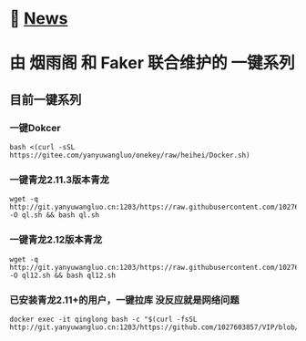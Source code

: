 # 📌 [News](./Log/News.md#news)


# 由 烟雨阁 和 Faker 联合维护的 一键系列
## 目前一键系列
### 一键Dokcer
```
bash <(curl -sSL https://gitee.com/yanyuwangluo/onekey/raw/heihei/Docker.sh)
```
### 一键青龙2.11.3版本青龙
```
wget -q http://git.yanyuwangluo.cn:1203/https://raw.githubusercontent.com/1027603857/VIP/main/Scripts/sh/ql.sh -O ql.sh && bash ql.sh

```
### 一键青龙2.12版本青龙
```
wget -q http://git.yanyuwangluo.cn:1203/https://raw.githubusercontent.com/1027603857/VIP/main/Scripts/sh/ql12.sh -O ql12.sh && bash ql12.sh
```
### 已安装青龙2.11+的用户，一键拉库 没反应就是网络问题
```
docker exec -it qinglong bash -c "$(curl -fsSL http://git.yanyuwangluo.cn:1203/https://github.com/1027603857/VIP/blob/main/Scripts/sh/1customCDN.sh)"
```
